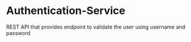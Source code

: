 # Authentication-Service
REST API that provides endpoint to validate the user using username and password
